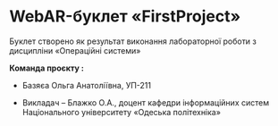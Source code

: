 # WebAR-буклет «FirstProject»
Буклет створено як результат виконання лабораторної роботи з дисципліни
«Операційні системи»

**Команда проєкту :**
- Базяєа Ольга Анатоліївна, УП-211
+ Викладач – Блажко О.А., доцент кафедри інформаційних систем Національного
університету «Одеська політехніка»
